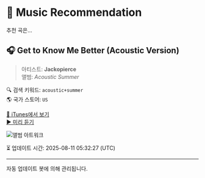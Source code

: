 
# 🎵 Music Recommendation

추천 곡은...

## 🎧 Get to Know Me Better (Acoustic Version)  
> 아티스트: **Jackopierce**  
> 앨범: _Acoustic Summer_  

🔍 검색 키워드: `acoustic+summer`  
🌎 국가 스토어: `US`

[🔗 iTunes에서 보기](https://music.apple.com/us/album/get-to-know-me-better-acoustic-version/315243119?i=315243143&uo=4)  
[▶️ 미리 듣기](https://audio-ssl.itunes.apple.com/itunes-assets/AudioPreview125/v4/ab/3f/6e/ab3f6ee4-2482-7247-1d59-8a3163022f74/mzaf_4606886467880286767.plus.aac.p.m4a)

![앨범 아트워크](https://is1-ssl.mzstatic.com/image/thumb/Music/d3/4f/3c/mzi.eyxovizu.jpg/100x100bb.jpg)

⏳ 업데이트 시간: 2025-08-11 05:32:27 (UTC)

---
자동 업데이트 봇에 의해 관리됩니다.
